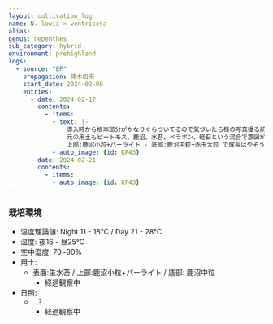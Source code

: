 ```yaml
---
layout: cultivation_log
name: N. lowii × ventricosa
alias:
genus: nepenthes
sub_category: hybrid
environment: prehighland
logs:
  - source: "EP"
    propagation: 挿木由来
    start_date: 2024-02-08
    entries:
      - date: 2024-02-17
        contents:
          - items:
            - text: |-
                導入時から根本部分がかなりぐらついてるので気づいたら株の写真撮る前に植替えしちゃった。
                元の用土もピートモス、鹿沼、水苔、ベラボン、軽石という混合で意図がよくわからなかった。
                上部:鹿沼小粒+パーライト - 底部:鹿沼中粒+赤玉大粒 で成長はやそうなので大きめの5号鉢に
            - auto_image: {id: KF43}
      - date: 2024-02-21
        contents:
          - items:
            - auto_image: {id: KF43}
---
```

### 栽培環境
- 温度理論値: Night 11 - 18℃ / Day 21 - 28℃
- 温度: 夜16 - 昼25℃
- 空中湿度: 70~90%
- 用土:
  - 表面:生水苔 / 上部:鹿沼小粒+パーライト / 底部: 鹿沼中粒
    - 経過観察中
- 日照:
  - ...?
    - 経過観察中
